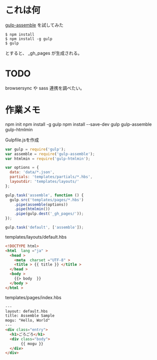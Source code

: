 # これは何

[gulp-assemble](https://github.com/assemble/gulp-assemble) を試してみた

```
$ npm install
$ npm install -g gulp
$ gulp
```

とすると、 _gh_pages が生成される。

# TODO

browsersync や sass 連携を調べたい。

# 作業メモ

npm init
npm install -g gulp
npm install --save-dev gulp gulp-assemble gulp-htmlmin


Gulpfile.jsを作成

```js
var gulp = require('gulp');
var assemble = require('gulp-assemble');
var htmlmin = require('gulp-htmlmin');

var options = {
  data: 'data/*.json',
  partials: 'templates/partials/*.hbs',
  layoutdir: 'templates/layouts/'
};

gulp.task('assemble', function () {
  gulp.src('templates/pages/*.hbs')
    .pipe(assemble(options))
    .pipe(htmlmin())
    .pipe(gulp.dest('_gh_pages/'));
});

gulp.task('default', ['assemble']);
```

templates/layouts/default.hbs

```html
<!DOCTYPE html>
<html  lang ="ja" >
  <head >
    <meta  charset ="UTF-8" >
    <title > {{ title }} </title >
  </head >
  <body >
    {{> body  }}
  </body >
</html >
```

templates/pages/index.hbs

```html
---
layout: default.hbs
title: Assemble Sample
mogu: "Hello, World"
---
<div class="entry">
  <h1>ごろごろ</h1>
  <div class="body">
       {{ mogu }}
  </div>
</div>
```
